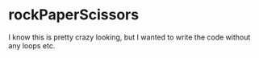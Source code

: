 # rockPaperScissors

I know this is pretty crazy looking, but I wanted to write the code without any loops etc. 